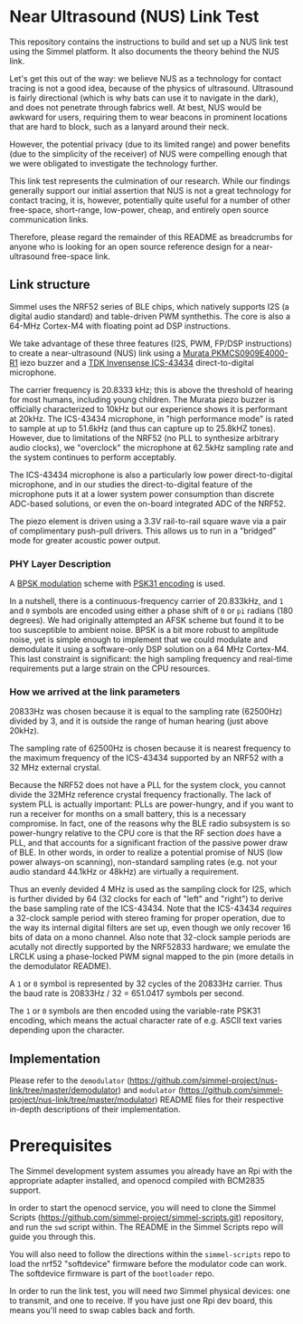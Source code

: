 # Near Ultrasound (NUS) Link Test

This repository contains the instructions to build and set up a NUS link test using
the Simmel platform. It also documents the theory behind the NUS link.

Let's get this out of the way: we believe NUS as a technology for
contact tracing is not a good idea, because of the physics of
ultrasound. Ultrasound is fairly directional (which is why bats can
use it to navigate in the dark), and does not penetrate through
fabrics well. At best, NUS would be awkward for users, requiring
them to wear beacons in prominent locations that are hard to block,
such as a lanyard around their neck. 

However, the potential privacy (due to its limited range) and power
benefits (due to the simplicity of the receiver) of NUS were
compelling enough that we were obligated to investigate the technology
further.

This link test represents the culmination of our research. While our
findings generally support our initial assertion that NUS is not a
great technology for contact tracing, it is, however, potentially
quite useful for a number of other free-space, short-range, low-power,
cheap, and entirely open source communication links.

Therefore, please regard the remainder of this README as breadcrumbs
for anyone who is looking for an open source reference design for a
near-ultrasound free-space link.


## Link structure

Simmel uses the NRF52 series of BLE chips, which natively supports I2S
(a digital audio standard) and table-driven PWM synthethis. The core
is also a 64-MHz Cortex-M4 with floating point ad DSP instructions.

We take advantage of these three features (I2S, PWM,
FP/DSP instructions) to create a near-ultrasound (NUS) link using a
[Murata PKMCS0909E4000-R1](https://www.murata.com/en-us/api/pdfdownloadapi?cate=&partno=PKMCS0909E4000-R1)
iezo buzzer and a [TDK Invensense ICS-43434](https://invensense.tdk.com/products/ics-43434/)
direct-to-digital microphone.

The carrier frequency is 20.8333 kHz; this is above the threshold of
hearing for most humans, including young children. The Murata piezo
buzzer is officially characterized to 10kHz but our experience shows
it is performant at 20kHz. The ICS-43434 microphone, in "high
performance mode" is rated to sample at up to 51.6kHz (and thus can
capture up to 25.8kHZ tones). However, due to limitations of the NRF52
(no PLL to synthesize arbitrary audio clocks), we "overclock" the
microphone at 62.5kHz sampling rate and the system continues to
perform acceptably.

The ICS-43434 microphone is also a particularly low power
direct-to-digital microphone, and in our studies the direct-to-digital
feature of the microphone puts it at a lower system power consumption
than discrete ADC-based solutions, or even the on-board integrated ADC
of the NRF52.

The piezo element is driven using a 3.3V rail-to-rail square wave
via a pair of complimentary push-pull drivers. This allows us to run
in a "bridged" mode for greater acoustic power output. 

### PHY Layer Description

A [BPSK
modulation](http://www.arrl.org/files/file/Technology/tis/info/pdf/x9907003.pdf)
scheme with [PSK31
encoding](http://www.arrl.org/files/file/Technology/tis/info/pdf/x9907003.pdf)
is used.

In a nutshell, there is a continuous-frequency carrier of 20.833kHz,
and `1` and `0` symbols are encoded using either a phase shift of `0`
or `pi` radians (180 degrees). We had originally attempted an AFSK
scheme but found it to be too susceptible to ambient noise. BPSK is
a bit more robust to amplitude noise, yet is simple enough to implement
that we could modulate and demodulate it using a software-only DSP solution
on a 64 MHz Cortex-M4. This last constraint is significant: the high sampling
frequency and real-time requirements put a large strain on the CPU resources.

### How we arrived at the link parameters

20833Hz was chosen because it is equal to the sampling rate (62500Hz) divided by 3,
and it is outside the range of human hearing (just above 20kHz).

The sampling rate of 62500Hz is chosen because it is nearest frequency
to the maximum frequency of the ICS-43434 supported by an NRF52 with a
32 MHz external crystal.

Because the NRF52 does not have a PLL for the system clock, you cannot
divide the 32MHz reference crystal frequency fractionally. The lack of
system PLL is actually important: PLLs are power-hungry, and if you
want to run a receiver for months on a small battery, this is a
necessary compromise. In fact, one of the reasons why the BLE radio
subsystem is so power-hungry relative to the CPU core is that the RF
section _does_ have a PLL, and that accounts for a significant
fraction of the passive power draw of BLE. In other words, in order to
realize a potential promise of NUS (low power always-on scanning),
non-standard sampling rates (e.g. not your audio standard 44.1kHz or
48kHz) are virtually a requirement.

Thus an evenly devided 4 MHz is used as the sampling clock for I2S,
which is further divided by 64 (32 clocks for each of "left" and
"right") to derive the base sampling rate of the ICS-43434. Note that
the ICS-43434 *requires* a 32-clock sample period with stereo framing
for proper operation, due to the way its internal digital filters are
set up, even though we only recover 16 bits of data on a mono
channel. Also note that 32-clock sample periods are acutally not
directly supported by the NRF52833 hardware; we emulate the LRCLK
using a phase-locked PWM signal mapped to the pin (more details in the
demodulator README).

A `1` or `0` symbol is represented by 32 cycles of the 20833Hz
carrier.  Thus the baud rate is 20833Hz / 32 = 651.0417 symbols per
second.

The `1` or `0` symbols are then encoded using the variable-rate PSK31
encoding, which means the actual character rate of e.g. ASCII text
varies depending upon the character.

## Implementation

Please refer to the `demodulator`
(https://github.com/simmel-project/nus-link/tree/master/demodulator)
and `modulator`
(https://github.com/simmel-project/nus-link/tree/master/modulator)
README files for their respective in-depth descriptions of their
implementation.

# Prerequisites
The Simmel development system assumes you already have an Rpi with the
appropriate adapter installed, and openocd compiled with BCM2835
support.

In order to start the openocd service, you will need to clone
the Simmel Scripts
(https://github.com/simmel-project/simmel-scripts.git) repository, and
run the `swd` script within. The README in the Simmel Scripts repo
will guide you through this.

You will also need to follow the directions within the
`simmel-scripts` repo to load the nrf52 "softdevice" firmware before
the modulator code can work. The softdevice firmware is part of the
`bootloader` repo.

In order to run the link test, you will need *two* Simmel physical devices:
one to transmit, and one to receive. If you have just one Rpi dev board,
this means you'll need to swap cables back and forth.

